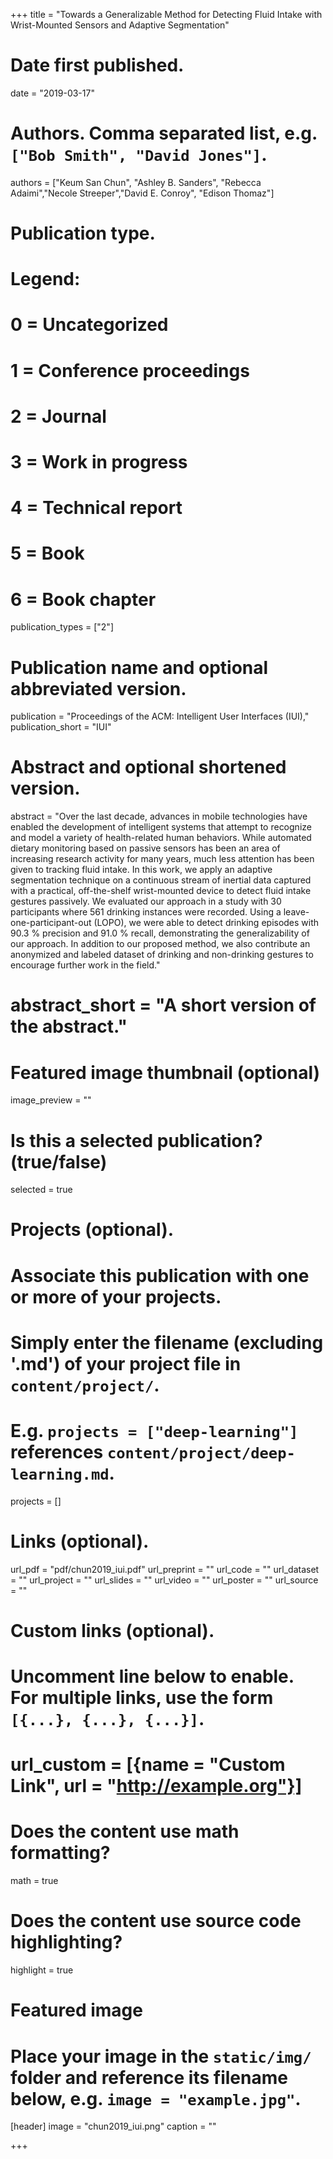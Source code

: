 +++
title = "Towards a Generalizable Method for Detecting Fluid Intake with Wrist-Mounted Sensors and Adaptive Segmentation"

# Date first published.
date = "2019-03-17"

# Authors. Comma separated list, e.g. `["Bob Smith", "David Jones"]`.
authors = ["Keum San Chun", "Ashley B. Sanders", "Rebecca Adaimi","Necole Streeper","David E. Conroy", "Edison Thomaz"]

# Publication type.
# Legend:
# 0 = Uncategorized
# 1 = Conference proceedings
# 2 = Journal
# 3 = Work in progress
# 4 = Technical report
# 5 = Book
# 6 = Book chapter
publication_types = ["2"]

# Publication name and optional abbreviated version.
publication = "Proceedings of the ACM: Intelligent User Interfaces (IUI),"
publication_short = "IUI"

# Abstract and optional shortened version.
abstract = "Over the last decade, advances in mobile technologies have enabled the development of intelligent systems that attempt to recognize and model a variety of health-related human behaviors. While automated dietary monitoring based on passive sensors has been an area of increasing research activity for many years, much less attention has been given to tracking fluid intake. In this work, we apply an adaptive segmentation technique on a continuous stream of inertial data captured with a practical, off-the-shelf wrist-mounted device to detect fluid intake gestures passively. We evaluated our approach in a study with 30 participants where 561 drinking instances were recorded. Using a leave-one-participant-out (LOPO), we were able to detect drinking episodes with 90.3 % precision and 91.0 % recall, demonstrating the generalizability of our approach. In addition to our proposed method, we also contribute an anonymized and labeled dataset of drinking and non-drinking gestures to encourage further work in the field."

# abstract_short = "A short version of the abstract."

# Featured image thumbnail (optional)
image_preview = ""

# Is this a selected publication? (true/false)
selected = true

# Projects (optional).
#   Associate this publication with one or more of your projects.
#   Simply enter the filename (excluding '.md') of your project file in `content/project/`.
#   E.g. `projects = ["deep-learning"]` references `content/project/deep-learning.md`.
projects = [] 

# Links (optional).
url_pdf = "pdf/chun2019_iui.pdf"
url_preprint = ""
url_code = ""
url_dataset = ""
url_project = ""
url_slides = ""
url_video = ""
url_poster = ""
url_source = ""

# Custom links (optional).
#   Uncomment line below to enable. For multiple links, use the form `[{...}, {...}, {...}]`.
# url_custom = [{name = "Custom Link", url = "http://example.org"}]

# Does the content use math formatting?
math = true

# Does the content use source code highlighting?
highlight = true

# Featured image
# Place your image in the `static/img/` folder and reference its filename below, e.g. `image = "example.jpg"`.
[header]
image = "chun2019_iui.png"
caption = ""

+++
